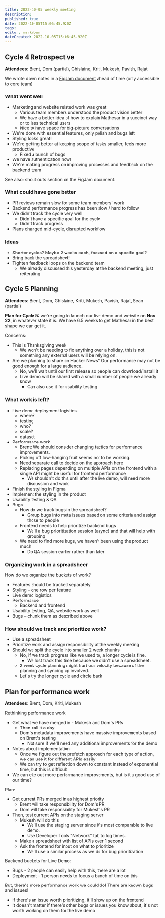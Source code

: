 ```yaml
---
title: 2022-10-05 weekly meeting
description: 
published: true
date: 2022-10-05T15:06:45.920Z
tags: 
editor: markdown
dateCreated: 2022-10-05T15:06:45.920Z
---
```


## Cycle 4 Retrospective
**Attendees**: Brent, Dom (partial), Ghislaine, Kriti, Mukesh, Pavish, Rajat

We wrote down notes in a [FigJam document](https://www.figma.com/file/0QNB2PXRorJzoYf6rJaBhH/Cycle-4-retrospective?node-id=0%3A1) ahead of time (only accessible to core team).

### What went well
- Marketing and website related work was great
    - Various team members understood the product vision better
    - We have a better idea of how to explain Mathesar in a succinct way or to less technical users
    - Nice to have space for big-picture conversations
- We're done with essential features, only polish and bugs left
- Styling looks great!
- We're getting better at keeping scope of tasks smaller, feels more productive
    - Fixed a bunch of bugs
- We have authentication now!
- We're making progress on improving processes and feedback on the backend team

See also: shout outs section on the FigJam document.

### What could have gone better
- PR reviews remain slow for some team members' work
- Backend performance progress has been slow / hard to follow
- We didn't track the cycle very well
    - Didn't have a specific goal for the cycle
    - Didn't track progress
- Plans changed mid-cycle, disrupted workflow

### Ideas
- Shorter cycles? Maybe 2 weeks each, focused on a specific goal?
- Bring back the spreadsheet!
- Tighten feedback loops on the backend team
    - We already discussed this yesterday at the backend meeting, just reiterating

## Cycle 5 Planning
**Attendees**: Brent, Dom, Ghislaine, Kriti, Mukesh, Pavish, Rajat, Sean (partial)

**Plan for Cycle 5:** we're going to launch our live demo and website on **Nov 22**, in whatever state it is. We have 6.5 weeks to get Mathesar in the best shape we can get it.

Concerns:
- This is Thanksgiving week
    - We won't be needing to fix anything over a holiday, this is not something any external users will be relying on.
- Are we planning to share on Hacker News? Our performance may not be good enough for a large audience.
    - No, we'll wait until our first release so people can download/install it
    - Live demo will be shared with a small number of people we already know
        - Can also use it for usability testing

### What work is left?
- Live demo deployment logistics
    - where?
    - testing
    - who?
    - scale?
    - dataset 
- Performance work
    - Brent: We should consider changing tactics for performance improvements. 
    - Picking off low-hanging fruit seems not to be working.
    - Need separate call to decide on the approach here
    - Replacing pages depending on multiple APIs on the frontend with a single API might be useful for frontend performance
        - We shouldn't do this until after the live demo, will need more discussion and work
- Finish the styling in Figma
- Implement the styling in the product
- Usability testing & QA
- Bugs
    - How do we track bugs in the spreadsheet?
        - Group bugs into meta issues based on some criteria and assign those to people
    - Frontend needs to help prioritize backend bugs
        - We'll a bug prioritization session (async) and that will help with grouping
    - We need to find more bugs, we haven't been using the product much
        - Do QA session earlier rather than later

### Organizing work in a spreadsheer
How do we organize the buckets of work?

- Features should be tracked separately
- Styling – one row per feature
- Live demo logistics
- Performance
    - Backend and frontend
- Usability testing, QA, website work as well
- Bugs – chunk them as described above

### How should we track and prioritize work?
- Use a spreadsheet
- Prioritize work and assign responsibility at the weekly meeting
- Should we split the cycle into smaller 2 week chunks
    - No, if we track progress like we used to, a longer cycle is fine.
        - We lost track this time because we didn't use a spreadsheet.
    - 2 week cycle planning might hurt our velocity because of the planning and syncing up involved.
    - Let's try the longer cycle and circle back

## Plan for performance work
**Attendees**: Brent, Dom, Kriti, Mukesh

Rethinking performance work:
- Get what we have merged in - Mukesh and Dom's PRs
    - Then call it a day
    - Dom's metadata improvements have massive improvements based on Brent's testing
        - Not sure if we'll need any additional improvements for the demo
- Notes about implementation
    - Once we figure out the prefetch approach for each type of action, we can use it for different APIs easily
    - We can try to get reflection down to constant instead of exponential time, but this is difficult
- We can eke out more performance improvements, but is it a good use of our time?

Plan:
- Get current PRs merged in as highest priority
    - Brent will take responsibility for Dom's PR
    - Dom will take responsibility for Mukesh's PR
- Then, test current APIs on the staging server
    - Mukesh will do this
        - We'll use the staging server since it's most comparable to live demo.
        - Use Developer Tools "Network" tab to log times.
    - Make a spreadsheet with list of APIs over 1 second
    - Ask the frontend for input on what to prioritize
        - We'll use a similar process as we do for bug prioritization

Backend buckets for Live Demo:
- Bugs - 2 people can easily help with this, there are a lot
- Deployment - 1 person needs to focus a bunch of time on this

But, there's more performance work we could do! There are known bugs and issues!
- If there's an issue worth prioritizing, it'll show up on the frontend
- It doesn't matter if there's other bugs or issues you know about, it's not worth working on them for the live demo
